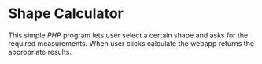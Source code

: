 
<h1>Shape Calculator</h1>

This simple *PHP* program lets user select a certain shape and asks for the required measurements. When user clicks calculate the webapp returns the appropriate results.
